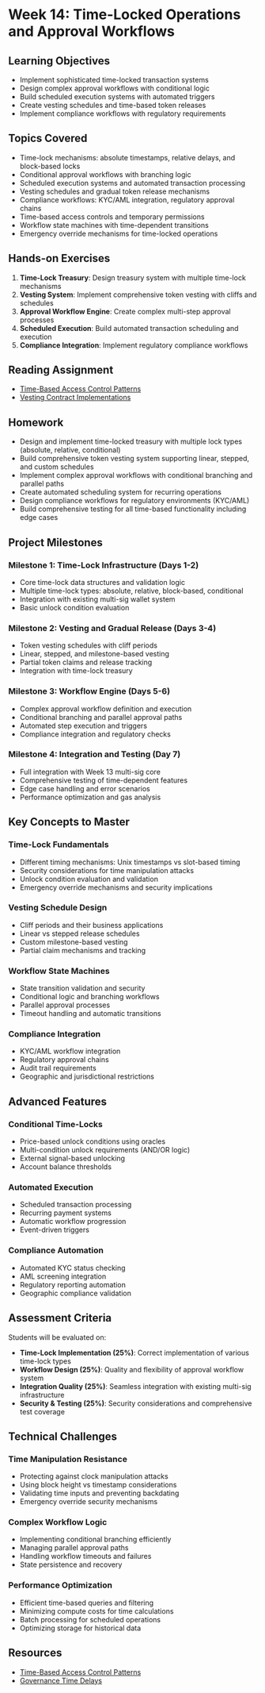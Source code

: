 # Week 14: Time-Locked Operations and Approval Workflows

## Learning Objectives

- Implement sophisticated time-locked transaction systems
- Design complex approval workflows with conditional logic
- Build scheduled execution systems with automated triggers
- Create vesting schedules and time-based token releases
- Implement compliance workflows with regulatory requirements

## Topics Covered

- Time-lock mechanisms: absolute timestamps, relative delays, and block-based locks
- Conditional approval workflows with branching logic
- Scheduled execution systems and automated transaction processing
- Vesting schedules and gradual token release mechanisms
- Compliance workflows: KYC/AML integration, regulatory approval chains
- Time-based access controls and temporary permissions
- Workflow state machines with time-dependent transitions
- Emergency override mechanisms for time-locked operations

## Hands-on Exercises

1. **Time-Lock Treasury**: Design treasury system with multiple time-lock mechanisms
2. **Vesting System**: Implement comprehensive token vesting with cliffs and schedules
3. **Approval Workflow Engine**: Create complex multi-step approval processes
4. **Scheduled Execution**: Build automated transaction scheduling and execution
5. **Compliance Integration**: Implement regulatory compliance workflows

## Reading Assignment

- [Time-Based Access Control Patterns](https://github.com/solana-developers/program-examples)
- [Vesting Contract Implementations](https://docs.solana.com/developing/programming-model/calling-between-programs)

## Homework

- Design and implement time-locked treasury with multiple lock types (absolute, relative, conditional)
- Build comprehensive token vesting system supporting linear, stepped, and custom schedules
- Implement complex approval workflows with conditional branching and parallel paths
- Create automated scheduling system for recurring operations
- Design compliance workflows for regulatory environments (KYC/AML)
- Build comprehensive testing for all time-based functionality including edge cases

## Project Milestones

### Milestone 1: Time-Lock Infrastructure (Days 1-2)

- Core time-lock data structures and validation logic
- Multiple time-lock types: absolute, relative, block-based, conditional
- Integration with existing multi-sig wallet system
- Basic unlock condition evaluation

### Milestone 2: Vesting and Gradual Release (Days 3-4)

- Token vesting schedules with cliff periods
- Linear, stepped, and milestone-based vesting
- Partial token claims and release tracking
- Integration with time-lock treasury

### Milestone 3: Workflow Engine (Days 5-6)

- Complex approval workflow definition and execution
- Conditional branching and parallel approval paths
- Automated step execution and triggers
- Compliance integration and regulatory checks

### Milestone 4: Integration and Testing (Day 7)

- Full integration with Week 13 multi-sig core
- Comprehensive testing of time-dependent features
- Edge case handling and error scenarios
- Performance optimization and gas analysis

## Key Concepts to Master

### Time-Lock Fundamentals

- Different timing mechanisms: Unix timestamps vs slot-based timing
- Security considerations for time manipulation attacks
- Unlock condition evaluation and validation
- Emergency override mechanisms and security implications

### Vesting Schedule Design

- Cliff periods and their business applications
- Linear vs stepped release schedules
- Custom milestone-based vesting
- Partial claim mechanisms and tracking

### Workflow State Machines

- State transition validation and security
- Conditional logic and branching workflows
- Parallel approval processes
- Timeout handling and automatic transitions

### Compliance Integration

- KYC/AML workflow integration
- Regulatory approval chains
- Audit trail requirements
- Geographic and jurisdictional restrictions

## Advanced Features

### Conditional Time-Locks

- Price-based unlock conditions using oracles
- Multi-condition unlock requirements (AND/OR logic)
- External signal-based unlocking
- Account balance thresholds

### Automated Execution

- Scheduled transaction processing
- Recurring payment systems
- Automatic workflow progression
- Event-driven triggers

### Compliance Automation

- Automated KYC status checking
- AML screening integration
- Regulatory reporting automation
- Geographic compliance validation

## Assessment Criteria

Students will be evaluated on:

- **Time-Lock Implementation (25%)**: Correct implementation of various time-lock types
- **Workflow Design (25%)**: Quality and flexibility of approval workflow system
- **Integration Quality (25%)**: Seamless integration with existing multi-sig infrastructure
- **Security & Testing (25%)**: Security considerations and comprehensive test coverage

## Technical Challenges

### Time Manipulation Resistance

- Protecting against clock manipulation attacks
- Using block height vs timestamp considerations
- Validating time inputs and preventing backdating
- Emergency override security mechanisms

### Complex Workflow Logic

- Implementing conditional branching efficiently
- Managing parallel approval paths
- Handling workflow timeouts and failures
- State persistence and recovery

### Performance Optimization

- Efficient time-based queries and filtering
- Minimizing compute costs for time calculations
- Batch processing for scheduled operations
- Optimizing storage for historical data

## Resources

- [Time-Based Access Control Patterns](https://github.com/solana-developers/program-examples)
- [Governance Time Delays](https://github.com/solana-labs/solana-program-library/tree/master/governance)
